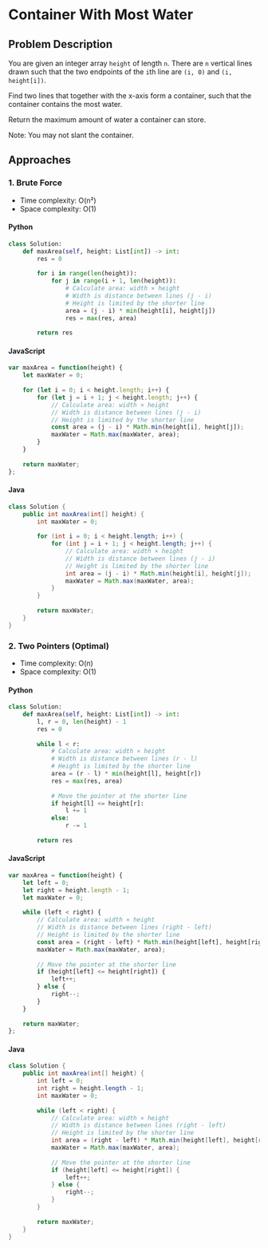 # Container With Most Water

## Problem Description
You are given an integer array `height` of length `n`. There are `n` vertical lines drawn such that the two endpoints of the `i`th line are `(i, 0)` and `(i, height[i])`.

Find two lines that together with the x-axis form a container, such that the container contains the most water.

Return the maximum amount of water a container can store.

Note: You may not slant the container.

## Approaches

### 1. Brute Force
* Time complexity: O(n²)
* Space complexity: O(1)

#### Python
```python
class Solution:
    def maxArea(self, height: List[int]) -> int:
        res = 0
        
        for i in range(len(height)):
            for j in range(i + 1, len(height)):
                # Calculate area: width × height
                # Width is distance between lines (j - i)
                # Height is limited by the shorter line
                area = (j - i) * min(height[i], height[j])
                res = max(res, area)
                
        return res
```

#### JavaScript
```javascript
var maxArea = function(height) {
    let maxWater = 0;
    
    for (let i = 0; i < height.length; i++) {
        for (let j = i + 1; j < height.length; j++) {
            // Calculate area: width × height
            // Width is distance between lines (j - i)
            // Height is limited by the shorter line
            const area = (j - i) * Math.min(height[i], height[j]);
            maxWater = Math.max(maxWater, area);
        }
    }
    
    return maxWater;
};
```

#### Java
```java
class Solution {
    public int maxArea(int[] height) {
        int maxWater = 0;
        
        for (int i = 0; i < height.length; i++) {
            for (int j = i + 1; j < height.length; j++) {
                // Calculate area: width × height
                // Width is distance between lines (j - i)
                // Height is limited by the shorter line
                int area = (j - i) * Math.min(height[i], height[j]);
                maxWater = Math.max(maxWater, area);
            }
        }
        
        return maxWater;
    }
}
```

### 2. Two Pointers (Optimal)
* Time complexity: O(n)
* Space complexity: O(1)

#### Python
```python
class Solution:
    def maxArea(self, height: List[int]) -> int:
        l, r = 0, len(height) - 1
        res = 0
        
        while l < r:
            # Calculate area: width × height
            # Width is distance between lines (r - l)
            # Height is limited by the shorter line
            area = (r - l) * min(height[l], height[r])
            res = max(res, area)
            
            # Move the pointer at the shorter line
            if height[l] <= height[r]:
                l += 1
            else:
                r -= 1
                
        return res
```

#### JavaScript
```javascript
var maxArea = function(height) {
    let left = 0;
    let right = height.length - 1;
    let maxWater = 0;
    
    while (left < right) {
        // Calculate area: width × height
        // Width is distance between lines (right - left)
        // Height is limited by the shorter line
        const area = (right - left) * Math.min(height[left], height[right]);
        maxWater = Math.max(maxWater, area);
        
        // Move the pointer at the shorter line
        if (height[left] <= height[right]) {
            left++;
        } else {
            right--;
        }
    }
    
    return maxWater;
};
```

#### Java
```java
class Solution {
    public int maxArea(int[] height) {
        int left = 0;
        int right = height.length - 1;
        int maxWater = 0;
        
        while (left < right) {
            // Calculate area: width × height
            // Width is distance between lines (right - left)
            // Height is limited by the shorter line
            int area = (right - left) * Math.min(height[left], height[right]);
            maxWater = Math.max(maxWater, area);
            
            // Move the pointer at the shorter line
            if (height[left] <= height[right]) {
                left++;
            } else {
                right--;
            }
        }
        
        return maxWater;
    }
}
```